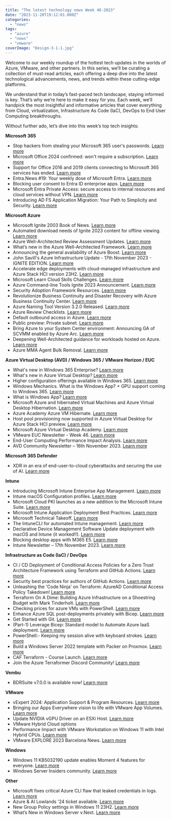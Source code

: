 ```yaml
---
title: "The latest technology news Week 46-2023"
date: "2023-11-20T19:12:01.000Z"
categories: 
  - "news"
tags: 
  - "azure"
  - "news"
  - "vmware"
coverImage: "Design-3-1-1.jpg"
---
```


Welcome to our weekly roundup of the hottest tech updates in the worlds of Azure, VMware, and other partners. In this series, we’ll be curating a collection of must-read articles, each offering a deep dive into the latest technological advancements, news, and trends within these cutting-edge platforms.

We understand that in today’s fast-paced tech landscape, staying informed is key. That’s why we’re here to make it easy for you. Each week, we’ll handpick the most insightful and informative articles that cover everything from Cloud, virtualization, Infrastructure As Code (IaC), DevOps to End User Computing breakthroughs.

Without further ado, let’s dive into this week’s top tech insights:

**Microsoft 365**

- Stop hackers from stealing your Microsoft 365 user's passwords. [Learn more](https://www.youtube.com/watch?v=tI1bdVohOK8)
- Microsoft Office 2024 confirmed: won't require a subscription. [Learn more](https://www.ghacks.net/2023/11/13/microsoft-office-2024-confirmed-wont-require-a-subscription/)
- Support for Office 2016 and 2019 clients connecting to Microsoft 365 services has ended. [Learn more](https://techcommunity.microsoft.com/t5/office-end-of-support-blog/important-office-end-of-support-reminders/ba-p/3956142)
- Entra.News #19: Your weekly dose of Microsoft Entra. [Learn more](https://entra.news/p/entranews-19-your-weekly-dose-of)
- Blocking user consent to Entra ID enterprise apps. [Learn more](https://www.cswrld.com/2023/11/blocking-user-consent-to-entra-id-enterprise-apps/)
- Microsoft Entra Private Access: secure access to internal resources and cloud services without VPN. [Learn more](https://www.cloudcoffee.ch/microsoft-azure/microsoft-entra-private-access-secure-access-to-internal-resources-and-cloud-services-without-vpn/?utm_source=substack&utm_medium=email)
- Introducing AD FS Application Migration: Your Path to Simplicity and Security. [Learn more](https://techcommunity.microsoft.com/t5/security-compliance-and-identity/introducing-ad-fs-application-migration-your-path-to-simplicity/ba-p/3980232)

**Microsoft Azure**

- Microsoft Ignite 2003 Book of News. [Learn more](https://news.microsoft.com/ignite-2023-book-of-news/)
- Automated download needs of Ignite 2023 content for offline viewing. [Learn more](https://twitter.com/mderooij/status/1724958196379365669)
- Azure Well-Architected Review Assessment Updates. [Learn more](https://techcommunity.microsoft.com/t5/azure-architecture-blog/azure-well-architected-review-assessment-updates/ba-p/3981023?WT.mc_id=tozimmergren&utm_campaign=zimmergren&utm_medium=linkedin&utm_source=zimmergren)
- What’s new in the Azure Well-Architected Framework. [Learn more](https://www.thomasmaurer.ch/2023/11/whats-new-in-the-well-architected-framework/)
- Announcing the general availability of Azure Boost. [Learn more](https://techcommunity.microsoft.com/t5/azure-infrastructure-blog/announcing-the-general-availability-of-azure-boost/ba-p/3981384)
- John Savill's Azure Infrastructure Update - 17th November 2023 - IGNITE EDITION. [Learn more](https://www.youtube.com/watch?v=GOVygy-USQQ)
- Accelerate edge deployments with cloud-managed infrastructure and Azure Stack HCI version 23H2. [Learn more](https://techcommunity.microsoft.com/t5/azure-stack-blog/accelerate-edge-deployments-with-cloud-managed-infrastructure/ba-p/3982951)
- Microsoft Learn Cloud Skills Challenges. [Learn more](https://www.microsoft.com/en-US/cloudskillschallenge/ignite/registration/2023?ocid=ignite23_CSCTwitter_organicsocial_wwl)
- Azure Command-line Tools Ignite 2023 Announcement. [Learn more](https://techcommunity.microsoft.com/t5/azure-tools-blog/azure-command-line-tools-ignite-2023-announcement/ba-p/3984502)
- Security Adoption Framework Resources. [Learn more](https://learn.microsoft.com/en-us/security/ciso-workshop/adoption)
- Revolutionize Business Continuity and Disaster Recovery with Azure Business Continuity Center. [Learn more](https://techcommunity.microsoft.com/t5/azure-storage-blog/revolutionize-business-continuity-and-disaster-recovery-with/ba-p/3980387)
- Azure Naming Tool Version 3.2.0 Released. [Learn more](https://github.com/mspnp/AzureNamingTool/wiki/v3.2.0)
- Azure Review Checklists. [Learn more](https://github.com/Azure/review-checklists)
- Default outbound access in Azure. [Learn more](https://learn.microsoft.com/en-us/azure/virtual-network/ip-services/default-outbound-access)
- Public preview: Private subnet. [Learn more](https://azure.microsoft.com/en-ca/updates/public-preview-private-subnet/?wt.mc_id=AZ-MVP-5000436)
- Bring Azure to your System Center environment: Announcing GA of SCVMM enabled by Azure Arc. [Learn more](https://techcommunity.microsoft.com/t5/azure-arc-blog/bring-azure-to-your-system-center-environment-announcing-ga-of/ba-p/3984063)
- Deepening Well-Architected guidance for workloads hosted on Azure. [Learn more](https://techcommunity.microsoft.com/t5/azure-architecture-blog/deepening-well-architected-guidance-for-workloads-hosted-on/ba-p/3979168?WT.mc_id=AZ-MVP-5004750)
- Azure MMA Agent Bulk Removal. [Learn more](https://techcommunity.microsoft.com/t5/core-infrastructure-and-security/azure-mma-agent-bulk-removal/ba-p/3980631?WT.mc_id=DT-MVP-5001664)

**Azure Virtual Desktop (AVD) / Windows 365 / VMware Horizon / EUC**

- What's new in Windows 365 Enterprise? [Learn more](https://learn.microsoft.com/en-us/windows-365/enterprise/whats-new)
- What's new in Azure Virtual Desktop? [Learn more](https://learn.microsoft.com/en-us/azure/virtual-desktop/whats-new#november-2023)
- Higher configuration offerings available in Windows 365. [Learn more](https://techcommunity.microsoft.com/t5/windows-it-pro-blog/higher-configuration-offerings-available-in-windows-365/ba-p/3968118)
- Windows Mechanics. What is the Windows App? + GPU support coming to Windows 365. [Learn more](https://youtu.be/GKbHDIuZPNA?si=8r1_xEE5yZB2CyTu)
- What is Windows App? [Learn more](https://learn.microsoft.com/en-us/windows-app/overview)
- Microsoft Azure and hibernated Virtual Machines and Azure Virtual Desktop Hibernation. [Learn more](https://blog.itprocloud.de/AVD-Azure-Virtual-Desktop-Hibernation-Hibernate-VM-Session-Host/)
- Azure Academy Azure VM Hibernate. [Learn more](https://youtu.be/WOc0HvDeNOQ?si=kQrmnw7MNBwDgxWH)
- Host pool provisioning now supported in Azure Virtual Desktop for Azure Stack HCI preview. [Learn more](https://techcommunity.microsoft.com/t5/azure-virtual-desktop-blog/host-pool-provisioning-now-supported-in-azure-virtual-desktop/ba-p/3983124)
- Microsoft Azure Virtual Desktop Academy. [Learn more](https://microsoft.github.io/PartnerResources/skilling/microsoft-infrastructure-academy/avd)
- VMware EUC Newsletter - Week 46. [Learn more](https://blog.simonelberts.nl/2023/11/vmware-euc-newsletter-week-46.html)
- End-User Computing Performance Impact Analysis. [Learn more](https://portal.nutanix.com/page/documents/solutions/details?targetId=TN-2113-Windows-10-Performance-Impact:TN-2113-Windows-10-Performance-Impact)
- AVD Community Newsletter – 16th November 2023. [Learn more](https://avdcommunity.com/avd-community-newsletter-16th-november-2023/)

**Microsoft 365 Defender**

- XDR in an era of end-user-to-cloud cyberattacks and securing the use of AI. [Learn more](https://techcommunity.microsoft.com/t5/microsoft-defender-xdr-blog/ignite-news-xdr-in-an-era-of-end-user-to-cloud-cyberattacks-and/ba-p/3982002)

**Intune**

- Introducing Microsoft Intune Enterprise App Management. [Learn more](https://techcommunity.microsoft.com/t5/microsoft-intune-blog/introducing-microsoft-intune-enterprise-app-management/ba-p/3981044)
- Intune macOS Configuration profiles. [Learn more](https://move2modern.uk/index.php/quicklinks/macos-configuration-profiles/)
- Microsoft Cloud PKI launches as a new addition to the Microsoft Intune Suite. [Learn more](https://techcommunity.microsoft.com/t5/microsoft-intune-blog/microsoft-cloud-pki-launches-as-a-new-addition-to-the-microsoft/ba-p/3982830?utm_source=dlvr.it&utm_medium=twitter)
- Microsoft Intune Application Deployment Best Practices. [Learn more](https://www.vansurksum.com/2023/11/16/microsoft-intune-application-deployment-best-practices/)
- Microsoft Technical Takeoff. [Learn more](https://techcommunity.microsoft.com/t5/tech-community-live/microsoft-technical-takeoff/ev-p/3968237)
- The IntuneCLI for automated Intune management. [Learn more](https://rozemuller.com/the-intunecli-for-automated-intune-management/)
- Declarative Device Management Software Update deployment with macOS and Intune (it worked!!). [Learn more](https://youtu.be/OZhOM0h5Ofg?si=rH8ps9cG-wOjFUGu)
- Blocking desktop apps with M365 E5. [Learn more](https://longbeach.cloud/2023/11/06/blocking-desktop-apps-with-m365-e5/)
- Intune Newsletter – 17th November 2023. [Learn more](https://andrewstaylor.com/2023/11/17/intune-newsletter-17th-november-2023/)

**Infrastructure as Code (IaC) / DevOps**

- CI / CD Deployment of Conditional Access Policies for a Zero Trust Architecture Framework using Terraform and GitHub Actions. [Learn more](https://suryendub.github.io/2023-11-09-ca-zero-trust-terraform/)
- Security best practices for authors of GitHub Actions. [Learn more](https://github.blog/2023-11-16-security-best-practices-for-authors-of-github-actions/)
- Unleashing the 'Code Ninja' on Terraform: AzureAD Conditional Access Policy Takedown! [Learn more](https://www.youtube.com/watch?v=j7PfxC0mlYo)
- Terraform On A Dime: Building Azure Infrastructure on a Shoestring Budget with Mark Tinderholt. [Learn more](https://youtu.be/YveccjG4AFU?si=SUSVsdDmtzLe-Aua)
- Checking prices for azure VMs with PowerShell. [Learn more](https://leeejeffries.com/checking-prices-for-azure-vms-with-powershell)
- Enhance Azure SQL post-deployments privately with Bicep. [Learn more](https://medium.com/@gijsreijn/enhance-azure-sql-post-deployments-privately-with-bicep-21a14d5a5807)
- Get Started with Git. [Learn more](https://techcommunity.microsoft.com/t5/educator-developer-blog/get-started-with-git/ba-p/3983278?WT.mc_id=DT-MVP-5001664)
- (Part-1) Leverage Bicep: Standard model to Automate Azure IaaS deployment. [Learn more](https://techcommunity.microsoft.com/t5/azure-infrastructure-blog/part-1-leverage-bicep-standard-model-to-automate-azure-iaas/ba-p/3804348?wt.mc_id=AZ-MVP-5000436)
- PowerShell:- Keeping my session alive with keyboard strokes. [Learn more](https://everything-powershell.com/powershell-keeping-my-session-alive-with-keyboard-strokes/)
- Build a Windows Server 2022 template with Packer on Proxmox. [Learn more](https://github.com/EnsoIT/packer-windows-proxmox)
- CAF Terraform - Course Launch. [Learn more](https://youtu.be/IAHo2ASsuhg?si=nME0Q9g-h_SdC9h5)
- Join the Azure Terraformer Discord Community! [Learn more](https://discord.com/invite/RQbVChJA)

**Vembu**

- BDRSuite v7.0.0 is available now! [Learn more](https://www.bdrsuite.com/vembu-bdr-suite-release-notes/)

**VMware**

- vExpert 2024: Application Support & Program Resources. [Learn more](https://blogs.vmware.com/vexpert/2023/11/16/vexpert-2024-application-support-program-resources/)
- Bringing our Apps Everywhere vision to life with VMware App Volumes. [Learn more](https://blogs.vmware.com/euc/2023/08/bringing-our-apps-everywhere-vision-to-life-with-vmware-app-volumes.html)
- Update NVIDIA vGPU Driver on an ESXi Host. [Learn more](https://virtual-graveyard.com/2023/11/12/update-nvidia-vgpu-driver-on-an-esxi-host/)
- VMware Hybrid Cloud options
- Performance Impact with VMware Workstation on Windows 11 with Intel Hybrid CPUs. [Learn more](https://williamlam.com/2023/11/heads-up-performance-impact-with-vmware-workstation-on-windows-11-with-intel-hybrid-cpus.html)
- VMware EXPLORE 2023 Barcelona News. [Learn more](https://www.vladan.fr/vmware-explore-2023-barcelona-news/)

**Windows**

- Windows 11 KB5032190 update enables Moment 4 features for everyone. [Learn more](https://www.bleepingcomputer.com/news/microsoft/windows-11-kb5032190-update-enables-moment-4-features-for-everyone/)
- Windows Server Insiders community. [Learn more](https://techcommunity.microsoft.com/t5/windows-server-insiders/bd-p/WindowsServerInsiders)

**Other**

- Microsoft fixes critical Azure CLI flaw that leaked credentials in logs. [Learn more](https://www.bleepingcomputer.com/news/microsoft/microsoft-fixes-critical-azure-cli-flaw-that-leaked-credentials-in-logs/)
- Azure & AI Lowlands '24 ticket available. [Learn more](https://azurelowlands.com/)
- New Group Policy settings in Windows 11 23H2. [Learn more](https://4sysops.com/archives/new-group-policy-settings-in-windows-11-23h2/)
- What’s New in Windows Server v.Next. [Learn more](https://ignite.microsoft.com/en-US/sessions/f3901190-1154-45e3-9726-d2498c26c2c9?source=sessions)
